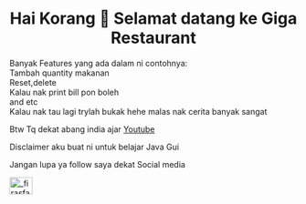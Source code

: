 

<h1 align="center">Hai Korang 👋 Selamat datang ke Giga Restaurant</h1>
<p > Banyak Features yang ada dalam ni contohnya:<br> 
Tambah quantity makanan<br>
Reset,delete<br>
Kalau nak print bill pon boleh<br>
and etc <br>
Kalau nak tau lagi trylah bukak hehe malas nak cerita banyak sangat</p>
<p>Btw Tq dekat abang india ajar <a href="https://www.youtube.com/watch?v=mWKSXocPDOU&pp=ygUdcmVzdGF1cmFudCBtYW5hZ2VtZW50IHN5c3RlbSA%3D" target="_blank">Youtube</a></p>
<p>Disclaimer aku buat ni untuk belajar Java Gui</p>
<p> Jangan lupa ya follow saya dekat Social media</p>

<a href="https://instagram.com/_firasfaisal" target="blank"><img align="center" src="https://raw.githubusercontent.com/rahuldkjain/github-profile-readme-generator/master/src/images/icons/Social/instagram.svg" alt="_firasfaisal" height="30" width="40" /></a>

